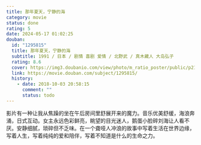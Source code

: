 ```yaml
---
title: 那年夏天，宁静的海
category: movie
status: done
rating: 5
date: 2024-05-17 01:02:25
douban:
  id: "1295815"
  title: 那年夏天，宁静的海
  subtitle: 1991 / 日本 / 剧情 喜剧 爱情 / 北野武 / 真木藏人 大岛弘子
  rating: 8.6
  cover: https://img3.doubanio.com/view/photo/m_ratio_poster/public/p2153209777.jpg
  link: https://movie.douban.com/subject/1295815/
  history:
    - date: 2018-10-03 20:58:15
      comment: ""
      status: todo
---
```


影片有一种让我从焦躁的坐在午后房间里舒展开来的魔力。音乐优美舒缓，海浪奔涌，日式互动。女主永远色彩鲜亮，眺望的目光迷人，鹅蛋小脸碎刘海让人看不厌。安静细腻，琐碎但不乏味。在一个聋哑人冲浪的故事中写着生活在世界边缘，写着人生，写着纯纯的爱和陪伴，写着不知道是什么的生命之力。